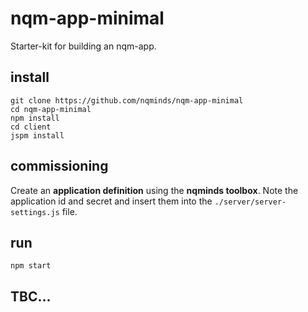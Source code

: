 # nqm-app-minimal

Starter-kit for building an nqm-app.

## install
```
git clone https://github.com/nqminds/nqm-app-minimal
cd nqm-app-minimal
npm install
cd client
jspm install
```

## commissioning
Create an **application definition** using the **nqminds toolbox**. Note the application id and secret and insert them into the
`./server/server-settings.js` file.

## run
```
npm start
```

## TBC...